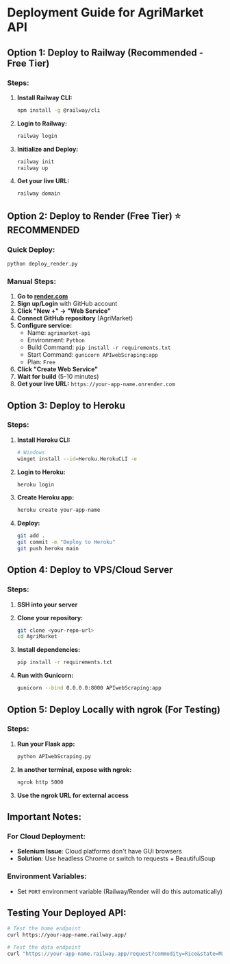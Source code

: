 # Deployment Guide for AgriMarket API

## Option 1: Deploy to Railway (Recommended - Free Tier)

### Steps:
1. **Install Railway CLI:**
   ```bash
   npm install -g @railway/cli
   ```

2. **Login to Railway:**
   ```bash
   railway login
   ```

3. **Initialize and Deploy:**
   ```bash
   railway init
   railway up
   ```

4. **Get your live URL:**
   ```bash
   railway domain
   ```

## Option 2: Deploy to Render (Free Tier) ⭐ RECOMMENDED

### Quick Deploy:
```bash
python deploy_render.py
```

### Manual Steps:
1. **Go to [render.com](https://render.com)**
2. **Sign up/Login** with GitHub account
3. **Click "New +" → "Web Service"**
4. **Connect GitHub repository** (AgriMarket)
5. **Configure service:**
   - Name: `agrimarket-api`
   - Environment: `Python`
   - Build Command: `pip install -r requirements.txt`
   - Start Command: `gunicorn APIwebScraping:app`
   - Plan: `Free`
6. **Click "Create Web Service"**
7. **Wait for build** (5-10 minutes)
8. **Get your live URL:** `https://your-app-name.onrender.com`

## Option 3: Deploy to Heroku

### Steps:
1. **Install Heroku CLI:**
   ```bash
   # Windows
   winget install --id=Heroku.HerokuCLI -e
   ```

2. **Login to Heroku:**
   ```bash
   heroku login
   ```

3. **Create Heroku app:**
   ```bash
   heroku create your-app-name
   ```

4. **Deploy:**
   ```bash
   git add .
   git commit -m "Deploy to Heroku"
   git push heroku main
   ```

## Option 4: Deploy to VPS/Cloud Server

### Steps:
1. **SSH into your server**
2. **Clone your repository:**
   ```bash
   git clone <your-repo-url>
   cd AgriMarket
   ```

3. **Install dependencies:**
   ```bash
   pip install -r requirements.txt
   ```

4. **Run with Gunicorn:**
   ```bash
   gunicorn --bind 0.0.0.0:8000 APIwebScraping:app
   ```

## Option 5: Deploy Locally with ngrok (For Testing)

### Steps:
1. **Run your Flask app:**
   ```bash
   python APIwebScraping.py
   ```

2. **In another terminal, expose with ngrok:**
   ```bash
   ngrok http 5000
   ```

3. **Use the ngrok URL for external access**

## Important Notes:

### For Cloud Deployment:
- **Selenium Issue**: Cloud platforms don't have GUI browsers
- **Solution**: Use headless Chrome or switch to requests + BeautifulSoup

### Environment Variables:
- Set `PORT` environment variable (Railway/Render will do this automatically)

## Testing Your Deployed API:

```bash
# Test the home endpoint
curl https://your-app-name.railway.app/

# Test the data endpoint
curl "https://your-app-name.railway.app/request?commodity=Rice&state=Maharashtra&market=Mumbai"
```
